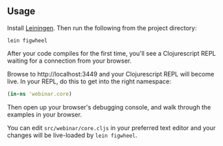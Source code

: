## Usage

Install [Leiningen](http://leiningen.org). Then run the following from the 
project directory:

```shell
lein figwheel
```

After your code compiles for the first time, you'll see a Clojurescript REPL
waiting for a connection from your browser.

Browse to http://localhost:3449 and your Clojurescript REPL will become live. In
your REPL, do this to get into the right namespace:

```clojure
(in-ns 'webinar.core)
```

Then open up your browser's debugging console, and walk through the examples in
your browser.

You can edit ```src/webinar/core.cljs``` in your preferred text editor and your
changes will be live-loaded by ```lein figwheel```.
